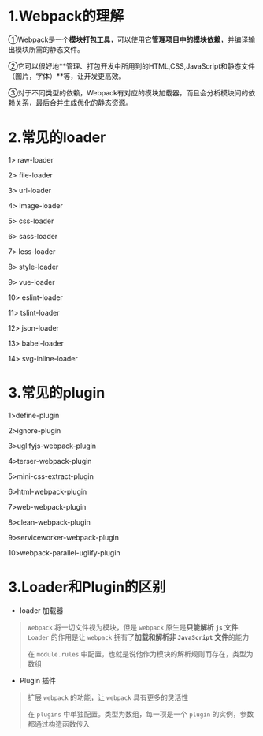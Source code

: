 # 1.Webpack的理解

①Webpack是一个**模块打包工具**，可以使用它**管理项目中的模块依赖**，并编译输出模块所需的静态文件。

②它可以很好地**管理、打包开发中所用到的HTML,CSS,JavaScript和静态文件（图片，字体）**等，让开发更高效。

③对于不同类型的依赖，Webpack有对应的模块加载器，而且会分析模块间的依赖关系，最后合并生成优化的静态资源。

# 2.常见的loader

1> raw-loader

2> file-loader

3> url-loader

4> image-loader

5> css-loader

6> sass-loader

7> less-loader

8> style-loader

9> vue-loader

10> eslint-loader

11> tslint-loader

12> json-loader

13> babel-loader

14> svg-inline-loader

# 3.常见的plugin

1>define-plugin

2>ignore-plugin

3>uglifyjs-webpack-plugin

4>terser-webpack-plugin

5>mini-css-extract-plugin

6>html-webpack-plugin

7>web-webpack-plugin

8>clean-webpack-plugin

9>serviceworker-webpack-plugin

10>webpack-parallel-uglify-plugin

# 3.Loader和Plugin的区别

- loader 加载器

>`Webpack` 将一切文件视为模块，但是 `webpack` 原生是**只能解析 `js` 文件**. `Loader` 的作用是让 `webpack` 拥有了**加载和解析非 `JavaScript` 文件**的能力
>
>在 `module.rules` 中配置，也就是说他作为模块的解析规则而存在，类型为数组

- Plugin 插件

> 扩展 `webpack` 的功能，让 `webpack` 具有更多的灵活性
>
> 在 `plugins` 中单独配置。类型为数组，每一项是一个 `plugin` 的实例，参数都通过构造函数传入

